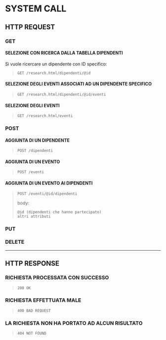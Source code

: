 # SYSTEM CALL <br>

## HTTP REQUEST

### GET
#### SELEZIONE CON RICERCA DALLA TABELLA DIPENDENTI
Si vuole ricercare un dipendente con ID specifico:<br>
>     GET /research.html/dipendenti/@id
>

#### SELEZIONE DEGLI EVENTI ASSOCIATI AD UN DIPENDENTE SPECIFICO
>     GET /research.html/dipendenti/@id/eventi
>

#### SELEZIONE DEGLI EVENTI
>     GET /research.html/eventi
>

### POST
#### AGGIUNTA DI UN DIPENDENTE
>     POST /dipendenti
>

#### AGGIUNTA DI UN EVENTO
>     POST /eventi
>

#### AGGIUNTA DI UN EVENTO AI DIPENDENTI
>     POST /eventi/@id/dipendenti
>
>body:
>
>     @id (dipendenti che hanno partecipato)
>     altri attributi
>     

### PUT

### DELETE

<hr>

## HTTP RESPONSE

### RICHIESTA PROCESSATA CON SUCCESSO
>     200 OK
>

### RICHIESTA EFFETTUATA MALE
>     400 BAD REQUEST
>

### LA RICHIESTA NON HA PORTATO AD ALCUN RISULTATO
>     404 NOT FOUND
>
